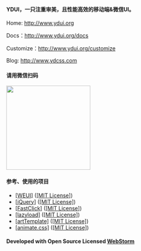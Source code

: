 #### YDUI，一只注重审美，且性能高效的移动端&微信UI。

Home: <a href="http://www.ydui.org">http://www.ydui.org</a>

Docs：<a href="http://www.ydui.org/docs">http://www.ydui.org/docs</a>

Customize：<a href="http://www.ydui.org/customize">http://www.ydui.org/customize</a>

Blog: <a href="http://www.ydcss.com">http://www.ydcss.com</a>

#### 请用微信扫码
<img width="222" height="222" src="http://static.ydcss.com/ydui/img/qrcode.png" />

#### 参考、使用的项目

* <a href="https://github.com/weui/weui" target="_blank">[WEUI]</a> (<a href="https://github.com/weui/weui" target="_blank">[MIT License]</a>)
* <a href="https://github.com/jquery/jquery" target="_blank">[jQuery]</a> (<a href="https://github.com/jquery/jquery/blob/master/LICENSE.txt" target="_blank">[MIT License]</a>)
* <a href="https://github.com/ftlabs/fastclick" target="_blank">[FastClick]</a> (<a href="https://github.com/ftlabs/fastclick/blob/master/LICENSE" target="_blank">[MIT License]</a>)
* <a href="http://www.appelsiini.net/projects/lazyload" target="_blank">[lazyload]</a> (<a href="http://www.opensource.org/licenses/mit-license.php" target="_blank">[MIT License]</a>)
* <a href="https://github.com/aui/artTemplate" target="_blank">[artTemplate]</a> (<a href="https://github.com/aui/artTemplate" target="_blank">[MIT License]</a>)
* <a href="https://github.com/daneden/animate.css" target="_blank">[animate.css]</a> (<a href="https://github.com/daneden/animate.css/blob/master/LICENSE" target="_blank">[MIT License]</a>)

#### Developed with Open Source Licensed <a href="http://www.jetbrains.com/webstorm/" target="_blank">WebStorm</a>